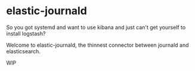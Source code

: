 elastic-journald
================

So you got systemd and want to use kibana and just can't get yourself to install logstash?

Welcome to elastic-journald, the thinnest connector between journald and elasticsearch.

WIP
